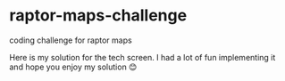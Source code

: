 # raptor-maps-challenge
coding challenge for raptor maps

Here is my solution for the tech screen. I had a lot of fun implementing it and hope you enjoy my solution :blush:
